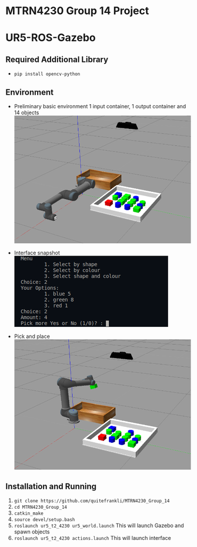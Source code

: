 # MTRN4230 Group 14 Project
# UR5-ROS-Gazebo 

## Required Additional Library
* `pip install opencv-python`

## Environment
* Preliminary basic environment 1 input container, 1 output container and 14 objects\
![](environment.png)

* Interface snapshot\
![](interface.png)

* Pick and place\
![](pick_and_place.png)

## Installation and Running
1. `git clone https://github.com/quitefrankli/MTRN4230_Group_14`
2. `cd MTRN4230_Group_14`
3. `catkin_make`
4. `source devel/setup.bash`
5. `roslaunch ur5_t2_4230 ur5_world.launch` This will launch Gazebo and spawn objects
6. `roslaunch ur5_t2_4230 actions.launch` This will launch interface
